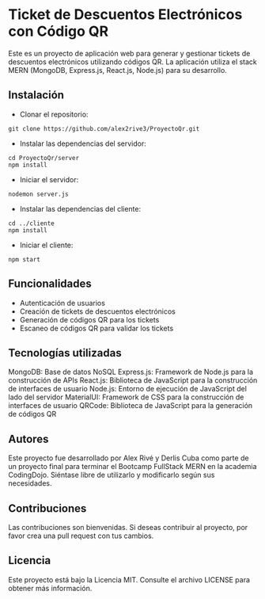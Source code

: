 # Ticket de Descuentos Electrónicos con Código QR

Este es un proyecto de aplicación web para generar y gestionar tickets de descuentos electrónicos utilizando códigos QR. La aplicación utiliza el stack MERN (MongoDB, Express.js, React.js, Node.js) para su desarrollo.

## Instalación

- Clonar el repositorio:

```
git clone https://github.com/alex2rive3/ProyectoQr.git
```

- Instalar las dependencias del servidor:

```
cd ProyectoQr/server
npm install
```

- Iniciar el servidor:

```
nodemon server.js
```

- Instalar las dependencias del cliente:

```
cd ../cliente
npm install
```

- Iniciar el cliente:

```
npm start
```

## Funcionalidades

- Autenticación de usuarios
- Creación de tickets de descuentos electrónicos
- Generación de códigos QR para los tickets
- Escaneo de códigos QR para validar los tickets

## Tecnologías utilizadas

MongoDB: Base de datos NoSQL
Express.js: Framework de Node.js para la construcción de APIs
React.js: Biblioteca de JavaScript para la construcción de interfaces de usuario
Node.js: Entorno de ejecución de JavaScript del lado del servidor
MaterialUI: Framework de CSS para la construcción de interfaces de usuario
QRCode: Biblioteca de JavaScript para la generación de códigos QR

## Autores

Este proyecto fue desarrollado por Alex Rivé y Derlis Cuba como parte de un proyecto final para terminar el Bootcamp FullStack MERN en la academia CodingDojo. Siéntase libre de utilizarlo y modificarlo según sus necesidades.

## Contribuciones

Las contribuciones son bienvenidas. Si deseas contribuir al proyecto, por favor crea una pull request con tus cambios.

## Licencia

Este proyecto está bajo la Licencia MIT. Consulte el archivo LICENSE para obtener más información.
